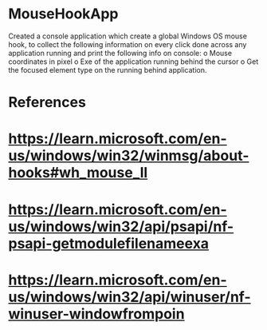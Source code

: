 # MouseHookApp
Created a console application which create a global Windows OS mouse hook, to collect the
following information on every click done across any application running and print the following
info on console:
o Mouse coordinates in pixel
o Exe of the application running behind the cursor
o Get the focused element type on the running behind application.

# References
# https://learn.microsoft.com/en-us/windows/win32/winmsg/about-hooks#wh_mouse_ll
# https://learn.microsoft.com/en-us/windows/win32/api/psapi/nf-psapi-getmodulefilenameexa
# https://learn.microsoft.com/en-us/windows/win32/api/winuser/nf-winuser-windowfrompoin

